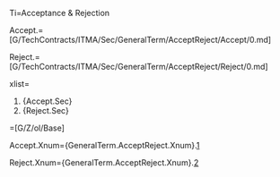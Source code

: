 Ti=Acceptance & Rejection

Accept.=[G/TechContracts/ITMA/Sec/GeneralTerm/AcceptReject/Accept/0.md]

Reject.=[G/TechContracts/ITMA/Sec/GeneralTerm/AcceptReject/Reject/0.md]

xlist=<ol class="secs-and"><li>{Accept.Sec}<li>{Reject.Sec}</ol>

=[G/Z/ol/Base]

Accept.Xnum={GeneralTerm.AcceptReject.Xnum}.<a href="#GeneralTerm.AcceptReject.Accept.Sec" class="xref">1</a>

Reject.Xnum={GeneralTerm.AcceptReject.Xnum}.<a href="#GeneralTerm.AcceptReject.Reject.Sec" class="xref">2</a>
